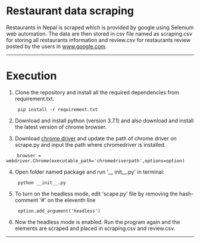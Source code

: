 # Restaurant data scraping

Restaurants in Nepal is scraped which is provided by google using Selenium web automation. The data are then stored in csv file named as scraping.csv for storing all restaurants information and review.csv for restaurants review posted by the users in www.google.com.
___
# Execution
1. Clone the repository and install all the required dependencies from requirement.txt.

        pip install -r requirement.txt

2. Download and install python (version 3.7.1) and also download and install the latest version of chrome browser.
3. Download [chrome driver] and update the path of chrome driver on scrape.py and input the path where chromedriver is installed.

[chrome driver]: http://chromedriver.chromium.org/downloads

        browser = webdriver.Chrome(executable_path='chromedriverpath',options=option)
4. Open folder named package and run '__ init__.py' in terminal:

        python __init__.py
5. To turn on the headless mode, edit 'scape.py' file by removing the hash-comment '#' on the eleventh line 

        option.add_argument('headless')
6. Now the headless mode is enabled. Run the program again and the elements are scraped and placed in scraping.csv and review.csv.

_________________


